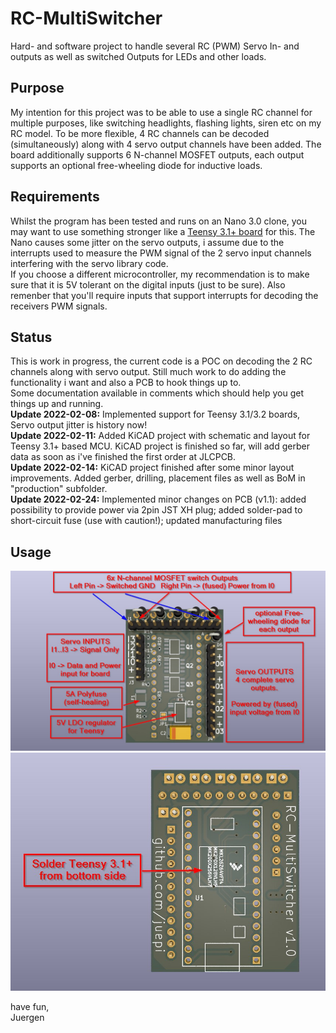 # RC-MultiSwitcher
Hard- and software project to handle several RC (PWM) Servo In- and outputs as well as switched Outputs for LEDs and other loads.

## Purpose
My intention for this project was to be able to use a single RC channel for multiple purposes, like switching headlights, flashing lights, siren etc on my RC model. To be more flexible, 4 RC channels can be decoded (simultaneously) along with 4 servo output channels have been added. The board additionally supports 6 N-channel MOSFET outputs, each output supports an optional free-wheeling diode for inductive loads.

## Requirements
Whilst the program has been tested and runs on an Nano 3.0 clone, you may want to use something stronger like a [Teensy 3.1+ board](https://www.pjrc.com/teensy/teensy31.html) for this. The Nano causes some jitter on the servo outputs, i assume due to the interrupts used to measure the PWM signal of the 2 servo input channels interfering with the servo library code.  
If you choose a different microcontroller, my recommendation is to make sure that it is 5V tolerant on the digital inputs (just to be sure). Also remenber that you'll require inputs that support interrupts for decoding the receivers PWM signals.

## Status
This is work in progress, the current code is a POC on decoding the 2 RC channels along with servo output. Still much work to do adding the functionality i want and also a PCB to hook things up to.  
Some documentation available in comments which should help you get things up and running.  
**Update 2022-02-08:** Implemented support for Teensy 3.1/3.2 boards, Servo output jitter is history now!  
**Update 2022-02-11:** Added KiCAD project with schematic and layout for Teensy 3.1+ based MCU. KiCAD project is finished so far, will add gerber data as soon as i've finished the first order at JLCPCB.  
**Update 2022-02-14:** KiCAD project finished after some minor layout improvements. Added gerber, drilling, placement files as well as BoM in "production" subfolder.  
**Update 2022-02-24:** Implemented minor changes on PCB (v1.1): added possibility to provide power via 2pin JST XH plug; added solder-pad to short-circuit fuse (use with caution!); updated manufacturing files  


## Usage
![Bottom side of the PCB](https://github.com/juepi/RC-MultiSwitcher/blob/main/images/RC-MultiSwitcher_v1.0_top.jpg?raw=true)
![Servo Connector](https://github.com/juepi/RC-MultiSwitcher/blob/main/images/RC-MultiSwitcher_v1.0_bottom.jpg?raw=true)
  
  
have fun,  
Juergen